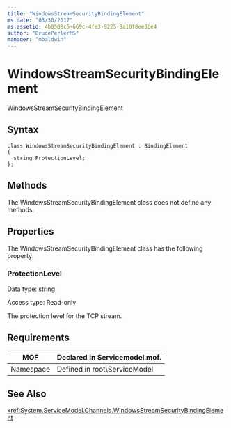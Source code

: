 ```yaml
---
title: "WindowsStreamSecurityBindingElement"
ms.date: "03/30/2017"
ms.assetid: 4b0508c5-669c-4fe3-9225-8a10f8ee3be4
author: "BrucePerlerMS"
manager: "mbaldwin"
---
```

# WindowsStreamSecurityBindingElement
WindowsStreamSecurityBindingElement  

## Syntax  

```  
class WindowsStreamSecurityBindingElement : BindingElement  
{  
  string ProtectionLevel;  
};  
```  

## Methods  
 The WindowsStreamSecurityBindingElement class does not define any methods.  

## Properties  
 The WindowsStreamSecurityBindingElement class has the following property:  

### ProtectionLevel  
 Data type: string  

 Access type: Read-only  

 The protection level for the TCP stream.  

## Requirements  


|MOF|Declared in Servicemodel.mof.|  
|---------|-----------------------------------|  
|Namespace|Defined in root\ServiceModel|  

## See Also  
 <xref:System.ServiceModel.Channels.WindowsStreamSecurityBindingElement>
